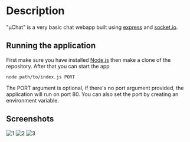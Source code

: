 # Description
"μChat" is a very basic chat webapp built using [express](https://www.npmjs.com/package/express) and [socket.io](https://www.npmjs.com/package/socket.io).
## Running the application
First make sure you have installed [Node.js](https://nodejs.org/en/) then make a clone of the repository.
After that you can start the app
```
node path/to/index.js PORT
```
The PORT argument is optional, if there's no port argument provided, the application will run on port 80.
You can also set the port by creating an environment variable.
## Screenshots
![1](https://user-images.githubusercontent.com/101511232/167252647-b767bdcf-f6eb-4dd0-b5da-440369fe64bf.png)
![2](https://user-images.githubusercontent.com/101511232/167252670-ce141e98-804c-4f4f-8e65-aaaf4bd551ec.png)
![3](https://user-images.githubusercontent.com/101511232/167252677-c2dfbc25-703a-47fd-9610-d8c3e5902dee.png)